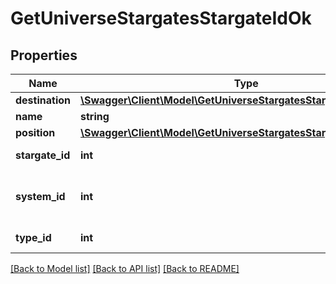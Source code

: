 # GetUniverseStargatesStargateIdOk

## Properties
Name | Type | Description | Notes
------------ | ------------- | ------------- | -------------
**destination** | [**\Swagger\Client\Model\GetUniverseStargatesStargateIdDestination**](GetUniverseStargatesStargateIdDestination.md) |  | 
**name** | **string** | name string | 
**position** | [**\Swagger\Client\Model\GetUniverseStargatesStargateIdPosition**](GetUniverseStargatesStargateIdPosition.md) |  | 
**stargate_id** | **int** | stargate_id integer | 
**system_id** | **int** | The solar system this stargate is in | 
**type_id** | **int** | type_id integer | 

[[Back to Model list]](../../README.md#documentation-for-models) [[Back to API list]](../../README.md#documentation-for-api-endpoints) [[Back to README]](../../README.md)

